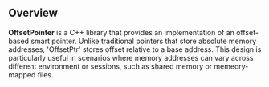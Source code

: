 ## Overview
**OffsetPointer** is a C++ library that provides an implementation of an offset-based smart pointer. Unlike traditional pointers that store absolute memory addresses, 'OffsetPtr' stores offset relative to a base address.
This design is particularly useful in scenarios where memory addresses can vary across different environment or sessions, such as shared memory or memeory-mapped files.
